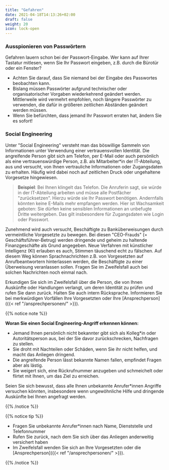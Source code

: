 ```yaml
---
title: "Gefahren"
date: 2021-04-18T14:13:26+02:00
draft: false
weight: 20
icon: lock-open
---
```


### Ausspionieren von Passwörtern

Gefahren lauern schon bei der Passwort-Eingabe. Wer kann auf Ihrer Tastatur mitlesen, wenn Sie Ihr Passwort eingeben, z.B. durch die Bürotür oder ein Fenster?

- Achten Sie darauf, dass Sie niemand bei der Eingabe des Passwortes beobachten kann.
- Bislang müssen Passwörter aufgrund technischer oder organisatorischer Vorgaben wiederkehrend geändert werden. Mittlerweile wird vermehrt empfohlen, noch längere Passwörter zu verwenden, die dafür in größeren zeitlichen Abständen geändert werden müssen.
- Wenn Sie befürchten, dass jemand Ihr Passwort erraten hat, ändern Sie es sofort!

### Social Engineering

Unter "Social Engineering" versteht man das böswillige Sammeln von Informationen unter Verwendung einer vertrauensvollen Identität. Die angreifende Person gibt sich am Telefon, per E-Mail oder auch persönlich als eine vertrauenswürdige Person, z.B. als Mitarbeiter*in der IT-Abteilung, aus und versucht, von Ihnen vertrauliche Informationen oder Zugangsdaten zu erhalten. Häufig wird dabei noch auf zeitlichen Druck oder ungehaltene Vorgesetze hingewiesen.

> **Beispiel**: Bei Ihnen klingelt das Telefon. Die Anruferin sagt, sie würde in der IT-Abteilung arbeiten und müsse alle Postfächer "zurücksetzen". Hierzu würde sie Ihr Passwort benötigen. Andernfalls könnten keine E-Mails mehr empfangen werden. Hier ist Wachsamkeit geboten: Sie dürfen keine sensiblen Informationen an unbefugte Dritte weitergeben. Das gilt insbesondere für Zugangsdaten wie Login oder Passwort.

Zunehmend wird auch versucht, Beschäftigte zu Banküberweisungen durch vermeintliche Vorgesetzte zu bewegen. Bei diesen "CEO-Frauds" (= Geschäftsführer-Betrug) werden dringende und geheim zu haltende Finanzgeschäfte als Grund angegeben.  Neue Verfahren mit künstlicher Intelligenz (KI) erlauben es auch, Stimmen täuschend echt zu fälschen. Auf diesem Weg können Sprachnachrichten z.B. von Vorgesetzten auf Anrufbeantwortern hinterlassen werden, die Beschäftigte zu einer Überweisung veranlassen sollen. Fragen Sie im Zweifelsfall auch bei solchen Nachrichten noch einmal nach. 

Erkundigen Sie sich im Zweifelsfall über die Person, die von Ihnen Auskünfte oder Handlungen verlangt, um deren Identität zu prüfen und rufen Sie dann zurück. Halten Sie auch intern Rücksprache. Informieren Sie bei merkwürdigen Vorfällen Ihre Vorgesetzten oder Ihre [Ansprechperson]({{< ref "/ansprechpersonen/" >}}).

{{% notice note %}}

**Woran Sie einen Social Engineering-Angriff erkennen können:**

- Jemand Ihnen persönlich nicht bekannter gibt sich als Kolleg*in oder Autoritätsperson aus, bei der Sie davor zurückschrecken, Nachfragen zu stellen.
- Sie droht mit Nachteilen oder Schäden, wenn Sie ihr nicht helfen, und macht das Anliegen dringend.
- Die angreifende Person lässt bekannte Namen fallen, empfindet Fragen aber als lästig.
- Sie weigert sich, eine Rückrufnummer anzugeben und schmeichelt oder flirtet mit Ihnen, um das Ziel zu erreichen.

Seien Sie sich bewusst, dass alle Ihnen unbekannte Anrufer*innen Angriffe versuchen könnten, insbesondere wenn ungewöhnliche Hilfe und dringende Auskünfte bei Ihnen angefragt werden.

{{% /notice %}}

{{% notice tip %}}

- Fragen Sie unbekannte Anrufer*innen nach Name, Dienststelle und Telefonnummer
- Rufen Sie zurück, nach dem Sie sich über das Anliegen anderweitig versichert haben
- Im Zweifelsfall wenden Sie sich an Ihre Vorgesetzten oder die [Ansprechperson]({{< ref "/ansprechpersonen/" >}}).

{{% /notice %}}


